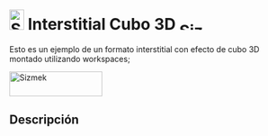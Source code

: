 # <a href="https://platform.mediamind.com"><img src="http://www.sizmek.es/eb/users/javiegido_/__logos/HTML5.png" alt="Sizmek" width="26" height="36" /></a> Interstitial Cubo 3D <a href="https://platform.mediamind.com"><img src="http://www.sizmek.es/eb/users/javiegido_/__logos/logo-dark.png" alt="Sizmek" width="57" height="15" /></a>

Esto es un ejemplo de un formato interstitial con efecto de cubo 3D montado utilizando workspaces;

<a href="http://www.sizmek.es/eb/users/javiegido_/__TESTS/DEMO_Cubo3D/index.html"><img src="http://www.sizmek.es/eb/users/javiegido_/__Screenshots/verDemo.png" alt="Sizmek" width="165" height="44" /></a>

## Descripción